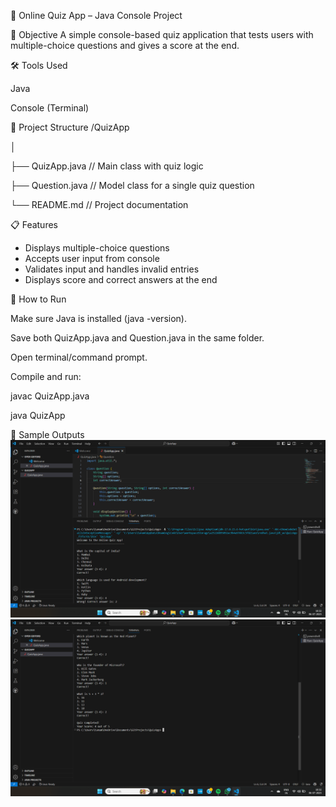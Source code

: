 📘 Online Quiz App – Java Console Project

🎯 Objective
A simple console-based quiz application that tests users with multiple-choice questions and gives a score at the end.

🛠️ Tools Used

Java

Console (Terminal)

📂 Project Structure
/QuizApp

│

├── QuizApp.java       // Main class with quiz logic

├── Question.java      // Model class for a single quiz question

└── README.md          // Project documentation

📋 Features
- Displays multiple-choice questions
- Accepts user input from console
- Validates input and handles invalid entries
- Displays score and correct answers at the end

🚀 How to Run

Make sure Java is installed (java -version).

Save both QuizApp.java and Question.java in the same folder.

Open terminal/command prompt.

Compile and run:

javac QuizApp.java

java QuizApp

🧠 Sample Outputs
![image_alt](https://github.com/tanu-pande/Quiz-App/blob/e80baf33e822b5b1ac601654c8a1dab33659b456/Screenshot%202025-07-06%20163233.png)
![image_alt](https://github.com/tanu-pande/Quiz-App/blob/97001de19f971ee113026447257146e819c3c666/Screenshot%202025-07-06%20163302.png)
